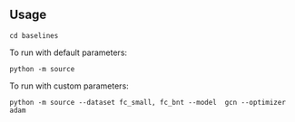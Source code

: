 ## Usage

`cd baselines`

To run with default parameters:

`python -m source`  

To run with custom parameters:

`python -m source --dataset fc_small, fc_bnt --model  gcn --optimizer adam`
